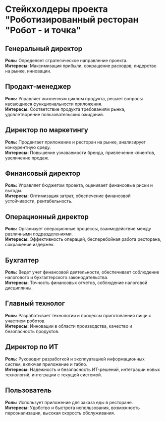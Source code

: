 # Стейкхолдеры проекта "Роботизированный ресторан "Робот - и точка"

## Генеральный директор
**Роль:** Определяет стратегическое направление проекта.  
**Интересы:** Максимизация прибыли, сокращение расходов, лидерство на рынке, инновации.

## Продакт-менеджер
**Роль:** Управляет жизненным циклом продукта, решает вопросы касающиеся функциональности приложения.  
**Интересы:** Соответствие продукта требованиям рынка, удовлетворение пользовательских ожиданий.

## Директор по маркетингу
**Роль:** Продвигает приложение и ресторан на рынке, анализирует конкурентную среду.  
**Интересы:** Повышение узнаваемости бренда, привлечение клиентов, увеличение продаж.

## Финансовый директор
**Роль:** Управляет бюджетом проекта, оценивает финансовые риски и выгоды.  
**Интересы:** Оптимизация затрат, обеспечение финансовой устойчивости, рентабельность.

## Операционный директор
**Роль:** Организует операционные процессы, взаимодействие между различными подразделениями.  
**Интересы:** Эффективность операций, бесперебойная работа ресторана, сокращение издержек.

## Бухгалтер
**Роль:** Ведет учет финансовой деятельности, обеспечивает соблюдение налогового и бухгалтерского законодательства.  
**Интересы:** Точность финансовых отчетов, соблюдение налоговой дисциплины.

## Главный технолог
**Роль:** Разрабатывает технологии и процессы приготовления пищи с участием роботов.  
**Интересы:** Инновации в области производства, качество и безопасность продуктов.

## Директор по ИТ
**Роль:** Руководит разработкой и эксплуатацией информационных систем, включая приложение и табло.  
**Интересы:** Надежность и безопасность ИТ-решений, интеграции новых технологий, интеграции с текущей системой.

## Пользователь
**Роль:** Использует приложение для заказа еды в ресторане.  
**Интересы:** Удобство и быстрота использования, возможность персонализации, высокая скорость обслуживания.
